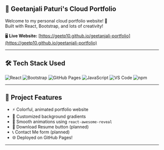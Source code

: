## 🚀 Geetanjali Paturi's Cloud Portfolio

Welcome to my personal cloud portfolio website! 🌟  
Built with React, Bootstrap, and lots of creativity!

🖥️ **Live Website:** [https://geetp10.github.io/geetanjali-portfolio](https://geetp10.github.io/geetanjali-portfolio)

---

## 🛠️ Tech Stack Used

![React](https://img.shields.io/badge/React-20232A?style=for-the-badge&logo=react&logoColor=61DAFB)
![Bootstrap](https://img.shields.io/badge/Bootstrap-563d7c?style=for-the-badge&logo=bootstrap&logoColor=white)
![GitHub Pages](https://img.shields.io/badge/GitHub_Pages-121013?style=for-the-badge&logo=github&logoColor=white)
![JavaScript](https://img.shields.io/badge/JavaScript-000000?style=for-the-badge&logo=javascript&logoColor=yellow)
![VS Code](https://img.shields.io/badge/VSCode-007ACC?style=for-the-badge&logo=visual-studio-code&logoColor=white)
![npm](https://img.shields.io/badge/npm-CB3837?style=for-the-badge&logo=npm&logoColor=white)

---

## 📄 Project Features

- ⚡ Colorful, animated portfolio website
- 🎨 Customized background gradients
- 🚀 Smooth animations using `react-awesome-reveal`
- 📄 Download Resume button (planned)
- 📞 Contact Me form (planned)
- 🌐 Deployed on GitHub Pages!

---


